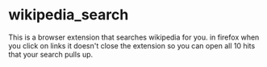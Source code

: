 # wikipedia_search
This is a browser extension that searches wikipedia for you. in firefox when you click on links it doesn't close the extension so you can open all 10 hits that your search pulls up.  
